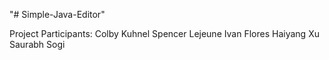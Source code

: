 "# Simple-Java-Editor" 

Project Participants:
  Colby Kuhnel
  Spencer Lejeune
  Ivan Flores
  Haiyang Xu
  Saurabh Sogi
